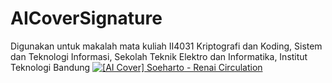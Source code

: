 # AICoverSignature
Digunakan untuk makalah mata kuliah II4031 Kriptografi dan Koding, Sistem dan Teknologi Informasi, Sekolah Teknik Elektro dan Informatika, Institut Teknologi Bandung
[![[AI Cover] Soeharto - Renai Circulation](https://img.youtube.com/vi/aGbqAM64duI/0.jpg)](https://www.youtube.com/watch?v=aGbqAM64duI)